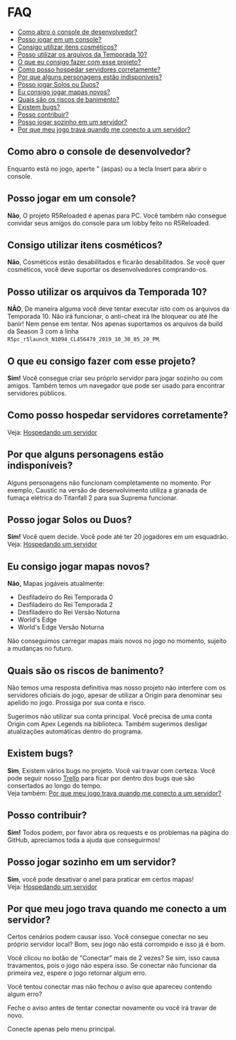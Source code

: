 # **FAQ**

- [Como abro o console de desenvolvedor?](#how-do-i-open-the-developer-console)
- [Posso jogar em um console?](#can-i-play-on-console)
- [Consigo utilizar itens cosméticos?](#can-i-use-in-game-cosmetics)
- [Posso utilizar os arquivos da Temporada 10?](#can-i-use-my-season-10-apex-files)
- [O que eu consigo fazer com esse projeto?](#what-can-i-do-with-this-project)
- [Como posso hospedar servidores corretamente?](#how-do-you-properly-host-servers)
- [Por que alguns personagens estão indisponíveis?](#why-are-some-characters-unavailable)
- [Posso jogar Solos ou Duos?](#can-i-play-solos-duos)
- [Eu consigo jogar mapas novos?](#can-i-play-new-apex-maps)
- [Quais são os riscos de banimento?](#what-are-the-ban-risks)
- [Existem bugs?](#are-there-bugs)
- [Posso contribuir?](#can-i-contribute)
- [Posso jogar sozinho em um servidor?](#can-i-play-alone-on-a-server)
- [Por que meu jogo trava quando me conecto a um servidor?](#why-do-i-crash-when-connecting-to-a-server)

## Como abro o console de desenvolvedor?
Enquanto está no jogo, aperte " (aspas) ou a tecla Insert para abrir o console.

## Posso jogar em um console?
**Não**, O projeto R5Reloaded é apenas para PC. Você também não consegue convidar seus amigos do console para um lobby feito no R5Reloaded.

## Consigo utilizar itens cosméticos?
**Não**, Cosméticos estão desabilitados e ficarão desabilitados. Se você quer cosméticos, você deve suportar os desenvolvedores comprando-os.

## Posso utilizar os arquivos da Temporada 10?
**NÃO**, De maneira alguma você deve tentar executar isto com os arquivos da Temporada 10. Não irá funcionar, o anti-cheat irá lhe bloquear ou até lhe banir! Nem pense em tentar. Nós apenas suportamos os arquivos da build da Season 3 com a linha `R5pc_r5launch_N1094_CL456479_2019_10_30_05_20_PM`.

## O que eu consigo fazer com esse projeto?
**Sim!** Você consegue criar seu próprio servidor para jogar sozinho ou com amigos. Também temos um navegador que pode ser usado para encontrar servidores públicos.

## Como posso hospedar servidores corretamente?
Veja: [Hospedando um servidor](servers/hosting)

## Por que alguns personagens estão indisponíveis?
Alguns personagens não funcionam completamente no momento. Por exemplo, Caustic na versão de desenvolvimento utiliza a granada de fumaça elétrica do Titanfall 2 para sua Suprema funcionar.

## Posso jogar Solos ou Duos?
**Sim!** Você quem decide. Você pode até ter 20 jogadores em um esquadrão.
<br/>Veja: [Hospedando um servidor](servers/hosting)

## Eu consigo jogar mapas novos?
**Não,** Mapas jogáveis atualmente:
- Desfiladeiro do Rei Temporada 0
- Desfiladeiro do Rei Temporada 2
- Desfiladeiro do Rei Versão Noturna
- World's Edge
- World's Edge Versão Noturna

Não conseguimos carregar mapas mais novos no jogo no momento, sujeito a mudanças no futuro.

## Quais são os riscos de banimento?
Não temos uma resposta definitiva mas nosso projeto não interfere com os servidores oficiais do jogo, apesar de utilizar a Origin para denominar seu apelido no jogo. Prossiga por sua conta e risco.

Sugerimos não utilizar sua conta principal. Você precisa de uma conta Origin com Apex Legends na biblioteca. Também sugerimos desligar atualizações automáticas dentro do programa.

## Existem bugs?
**Sim**, Existem vários bugs no projeto. Você vai travar com certeza. Você pode seguir nosso [Trello](https://trello.com/b/ymr4R3j9/apexmod-s3n1094) para ficar por dentro dos bugs que são consertados ao longo do tempo.
<br/>Veja também: [Por que meu jogo trava quando me conecto a um servidor?](#why-do-i-crash-when-connecting-to-a-server)

## Posso contribuir?
**Sim!** Todos podem, por favor abra os requests e os problemas na página do GitHub, apreciamos toda a ajuda que conseguirmos!

## Posso jogar sozinho em um servidor?
**Sim**, você pode desativar o anel para praticar em certos mapas!
<br/>Veja: [Hospedando um servidor](servers/hosting)

## Por que meu jogo trava quando me conecto a um servidor?
Certos cenários podem causar isso.
Você consegue conectar no seu próprio servidor local?
Bom, seu jogo não está corrompido e isso já é bom.

Você clicou no botão de "Conectar" mais de 2 vezes?
Se sim, isso causa travamentos, pois o jogo não espera isso. Se conectar não funcionar da primeira vez, espere o jogo retornar algum erro.

Você tentou conectar mas não fechou o aviso que apareceu contendo algum erro?

Feche o aviso antes de tentar conectar novamente ou você irá travar de novo.

Conecte apenas pelo menu principal.